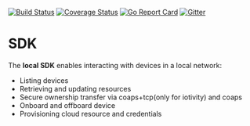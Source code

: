 
[![Build Status](https://travis-ci.com/plgd-dev/sdk.svg?branch=master)](https://travis-ci.com/plgd-dev/sdk)
[![Coverage Status](https://codecov.io/gh/plgd-dev/sdk/branch/master/graph/badge.svg)](https://codecov.io/gh/plgd-dev/sdk)
[![Go Report Card](https://goreportcard.com/badge/plgd-dev/sdk)](https://goreportcard.com/report/plgd-dev/sdk)
[![Gitter](https://badges.gitter.im/ocfcloud/Lobby.svg)](https://gitter.im/ocfcloud/Lobby?utm_source=badge&utm_medium=badge&utm_campaign=pr-badge)

# SDK

The **local SDK** enables interacting with devices in a local network:
- Listing devices 
- Retrieving and updating resources
- Secure ownership transfer via coaps+tcp(only for iotivity) and coaps
- Onboard and offboard device
- Provisioning cloud resource and credentials
